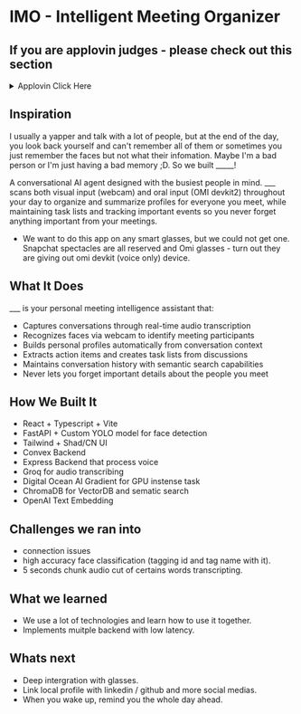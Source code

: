 # IMO - Intelligent Meeting Organizer

## If you are applovin judges - please check out this section
<details>

<summary>Applovin Click Here</summary>

The readme for applovin's challange is located at `applovin` folder. You can also [click here](https://github.com/satvikprasad/imo-calhacks/tree/master/applovin)
</details>


## Inspiration
I usually a yapper and talk with a lot of people, but at the end of the day, you look back yourself and can't remember all of them or sometimes you just remember the faces but not what their infomation. Maybe I'm a bad person or I'm just having a bad memory ;D. So we built _____!

A conversational AI agent designed with the busiest people in mind. ___  scans both visual input (webcam) and oral input (OMI devkit2) throughout your day to organize and summarize profiles for everyone you meet, while maintaining task lists and tracking important events so you never forget anything important from your meetings.

- We want to do this app on any smart glasses, but we could not get one. Snapchat spectacles are all reserved and Omi glasses - turn out they are giving out omi devkit (voice only) device.

## What It Does
___ is your personal meeting intelligence assistant that:

- Captures conversations through real-time audio transcription
- Recognizes faces via webcam to identify meeting participants
- Builds personal profiles automatically from conversation context
- Extracts action items and creates task lists from discussions
- Maintains conversation history with semantic search capabilities
- Never lets you forget important details about the people you meet


## How We Built It
- React + Typescript + Vite
- FastAPI + Custom YOLO model for face detection
- Tailwind + Shad/CN UI
- Convex Backend
- Express Backend that process voice
- Groq for audio transcribing
- Digital Ocean AI Gradient for GPU instense task
- ChromaDB for VectorDB and sematic search
- OpenAI Text Embedding

## Challenges we ran into

- connection issues
- high accuracy face classification (tagging id and tag name with it).
- 5 seconds chunk audio cut of certains words transcripting.


## What we learned
- We use a lot of technologies and learn how to use it together.
- Implements muitple backend with low latency.

## Whats next
- Deep intergration with glasses.
- Link local profile with linkedin / github and more social medias.
- When you wake up, remind you the whole day ahead.

